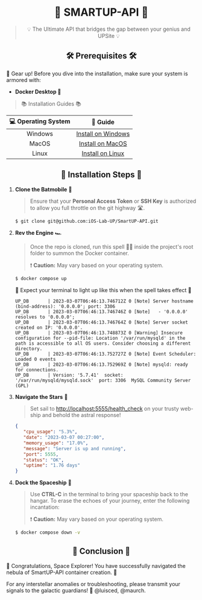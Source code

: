<div align="center">

# 🚀 SMARTUP-API 🚀

> 💡 The Ultimate API that bridges the gap between your genius and UPSite 💡

</div>

<div align="center">

## 🛠 Prerequisites 🛠

</div>

🔧 Gear up! Before you dive into the installation, make sure your system is armored with:

- **Docker Desktop 🐳**

> 📚 Installation Guides 📚

</div>

| 💻 Operating System |                                  📘 Guide                                  |
| :-----------------: | :-------------------------------------------------------------------------: |
|       Windows       | [Install on Windows](https://docs.docker.com/desktop/install/windows-install/) |
|        MacOS        |    [Install on MacOS](https://docs.docker.com/desktop/install/mac-install/)    |
|        Linux        |   [Install on Linux](https://docs.docker.com/desktop/install/linux-install/)   |

<div align="center">

## 🚦 Installation Steps 🚦

</div>

1. **Clone the Batmobile** 🦇

   > Ensure that your **Personal Access Token** or **SSH Key** is authorized to allow you full throttle on the git highway 🛣️.
   >

   ```sh
   $ git clone git@github.com:iOS-Lab-UP/SmartUP-API.git
   ```
2. **Rev the Engine** 🏎️

   > Once the repo is cloned, run this spell 🧙‍♂️ inside the project's root folder to summon the Docker container.
   >
   > ❗ **Caution:** May vary based on your operating system.
   >

   ```sh
   $ docker compose up
   ```

   🌟 Expect your terminal to light up like this when the spell takes effect 🌟

   ```plaintext
   UP_DB       | 2023-03-07T06:46:13.746712Z 0 [Note] Server hostname (bind-address): '0.0.0.0'; port: 3306
   UP_DB       | 2023-03-07T06:46:13.746746Z 0 [Note]   - '0.0.0.0' resolves to '0.0.0.0';
   UP_DB       | 2023-03-07T06:46:13.746764Z 0 [Note] Server socket created on IP: '0.0.0.0'.
   UP_DB       | 2023-03-07T06:46:13.748873Z 0 [Warning] Insecure configuration for --pid-file: Location '/var/run/mysqld' in the path is accessible to all OS users. Consider choosing a different directory.
   UP_DB       | 2023-03-07T06:46:13.752727Z 0 [Note] Event Scheduler: Loaded 0 events
   UP_DB       | 2023-03-07T06:46:13.752969Z 0 [Note] mysqld: ready for connections.
   UP_DB       | Version: '5.7.41'  socket: '/var/run/mysqld/mysqld.sock'  port: 3306  MySQL Community Server (GPL)
   ```
3. **Navigate the Stars** 🌌

   > Set sail to [http://localhost:5555/health_check](http://localhost:5555/health_check) on your trusty web-ship and behold the astral response!
   >

   ```json
   {
      "cpu_usage": "5.3%",
      "date": "2023-03-07 00:27:00",
      "memory_usage": "17.0%",
      "message": "Server is up and running",
      "port": 5555,
      "status": "OK",
      "uptime": "1.76 days"
   }
   ```
4. **Dock the Spaceship** 🚀

   > Use **CTRL-C** in the terminal to bring your spaceship back to the hangar. To erase the echoes of your journey, enter the following incantation:
   >
   > ❗ **Caution:** May vary based on your operating system.
   >

   ```sh
   $ docker compose down -v
   ```

<div align="center">

## 🎉 Conclusion 🎉

</div>

🏅 Congratulations, Space Explorer! You have successfully navigated the nebula of SmartUP-API container creation. 🌠

For any interstellar anomalies or troubleshooting, please transmit your signals to the galactic guardians! 🌌 @luisced, @maurch.
